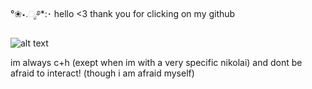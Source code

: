 °❀⋆.ೃ࿔*:･ hello <3 thank you for clicking on my github 

![alt text](https://i.postimg.cc/YCs3gr3q/picmix-com-11111226.gif)

im always c+h (exept when im with a very specific nikolai) and dont be afraid to interact! (though i am afraid myself)
